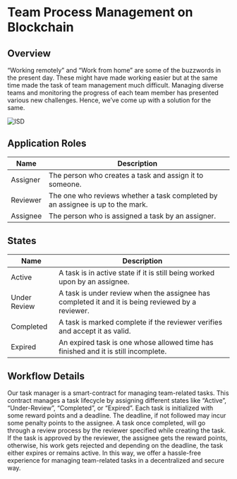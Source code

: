 Team Process Management on Blockchain
====================================================

Overview 
---------

“Working remotely” and “Work from home” are some of the buzzwords in the present day. 
These might have made working easier but at the same time made the task of team management
much difficult. Managing diverse teams and monitoring the progress of each team member has 
presented various new challenges. Hence, we’ve come up with a solution for the same.


![ISD](https://user-images.githubusercontent.com/22838732/65394126-42b5d300-dda7-11e9-8b09-b5dba26ab286.jpeg)

Application Roles 
------------------

| Name       | Description                                                                                         |
|------------|-----------------------------------------------------------------------------------------------------|
| Assigner   |  The person who creates a task and assign it to someone.                                            |
| Reviewer   | The one who reviews whether a task completed by an assignee is up to the mark.                      |         
| Assignee   | The person who is assigned a task by an assigner.                                                   |


States 
-------

| Name                 | Description                                                                                        |
|----------------------|----------------------------------------------------------------------------------------------------|
| Active               |  A task is in active state if it is still being worked upon by an assignee.                        | 
| Under Review         | A task is under review when the assignee has completed it and it is being reviewed by a reviewer.  | 
| Completed            | A task is marked complete if the reviewer verifies and accept it as valid.                         | 
| Expired              | An expired task is one whose allowed time has finished and it is still incomplete.                 |
                                 
                 

Workflow Details
----------------
Our task manager is a smart-contract for managing team-related tasks. This contract manages a task lifecycle by assigning different states like “Active”, “Under-Review”, “Completed”, or “Expired”. 
Each task is initialized with some reward points and a deadline. 
The deadline, if not followed may incur some penalty points to the assignee. 
A task once completed, will go through a review process by the reviewer specified while creating the task. 
If the task is approved by the reviewer, the assignee gets the reward points, otherwise, his work gets rejected and depending on the deadline, the task either expires or remains active.
In this way, we offer a hassle-free experience for managing team-related tasks in a decentralized and secure way.

